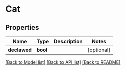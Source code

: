 # Cat

## Properties
Name | Type | Description | Notes
------------ | ------------- | ------------- | -------------
**declawed** | **bool** |  | [optional] 

[[Back to Model list]](../../README.md#documentation-for-models) [[Back to API list]](../../README.md#documentation-for-api-endpoints) [[Back to README]](../../README.md)

